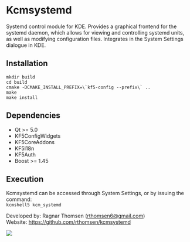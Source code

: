Kcmsystemd
==========

Systemd control module for KDE. Provides a graphical frontend for the systemd 
daemon, which allows for viewing and controlling systemd units, as well as 
modifying configuration files.
Integrates in the System Settings dialogue in KDE.


Installation
------------
    mkdir build  
    cd build  
    cmake -DCMAKE_INSTALL_PREFIX=\`kf5-config --prefix\` ..  
    make  
    make install  


Dependencies
------------
*   Qt >= 5.0
*   KF5ConfigWidgets
*   KF5CoreAddons
*   KF5I18n
*   KF5Auth
*   Boost >= 1.45  


Execution
---------
Kcmsystemd can be accessed through System Settings, or by issuing the command:    
`kcmshell5 kcm_systemd`


Developed by: Ragnar Thomsen (rthomsen6@gmail.com)  
Website: https://github.com/rthomsen/kcmsystemd

![](https://github.com/github/rthomsen/kcmsystemd/master/screenshot1.png)
